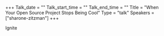 +++
Talk_date = ""
Talk_start_time = ""
Talk_end_time = ""
Title = "When Your Open Source Project Stops Being Cool"
Type = "talk"
Speakers = ["sharone-zitzman"]
+++

Ignite
